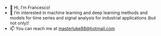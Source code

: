 - 👋 Hi, I’m Francesco!
- 👀 I’m interested in machine learning and deep learning methods and models for time series and signal analysis for industrial applications (but not only)!
- 📫 You can reach me at masterluke88@hotmail.com

<!---
PyLink88/PyLink88 is a ✨ special ✨ repository because its `README.md` (this file) appears on your GitHub profile.
You can click the Preview link to take a look at your changes.
--->
